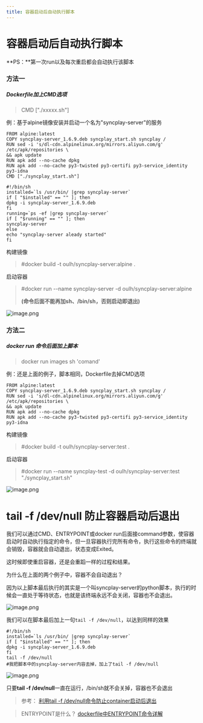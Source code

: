 ```yaml
---
title: 容器启动后自动执行脚本
---
```


# 容器启动后自动执行脚本

**PS：**第一次run以及每次重启都会自动执行该脚本
### 方法一
##### Dockerfile加上CMD选项
> CMD ["./xxxxx.sh"]

例：基于alpine镜像安装并启动一个名为"syncplay-server"的服务
```shell
FROM alpine:latest
COPY syncplay-server_1.6.9.deb syncplay_start.sh syncplay /
RUN sed -i 's/dl-cdn.alpinelinux.org/mirrors.aliyun.com/g' /etc/apk/repositories \
&& apk update
RUN apk add --no-cache dpkg
RUN apk add --no-cache py3-twisted py3-certifi py3-service_identity py3-idna
CMD ["./syncplay_start.sh"]
```
```shell
#!/bin/sh
installed=`ls /usr/bin/ |grep syncplay-server`
if [ "$installed" == "" ]; then
dpkg -i syncplay-server_1.6.9.deb
fi
running=`ps -ef |grep syncplay-server`
if [ "$running" == "" ]; then
syncplay-server
else
echo "syncplay-server aleady started"
fi
```
构建镜像
> #docker build -t oulh/syncplay-server:alpine .

启动容器
> #docker run --name syncplay-server -d oulh/syncplay-server:alpine
>
> **(命令后面不能再加sh、/bin/sh，否则启动即退出)**

![image.png](https://leo-1258140835.cos.ap-guangzhou.myqcloud.com/blogimages/1649861053738-0ecdcf52-8746-49ff-ab94-bb876fa26111.png)


### 方法二
##### docker run 命令后面加上脚本
> docker run images sh 'comand'

例：还是上面的例子，脚本相同，Dockerfile去掉CMD选项
```shell
FROM alpine:latest
COPY syncplay-server_1.6.9.deb syncplay_start.sh syncplay /
RUN sed -i 's/dl-cdn.alpinelinux.org/mirrors.aliyun.com/g' /etc/apk/repositories \
&& apk update
RUN apk add --no-cache dpkg
RUN apk add --no-cache py3-twisted py3-certifi py3-service_identity py3-idna
```
构建镜像
> #docker build -t oulh/syncplay-server:test .

启动容器
> #docker run --name syncplay-test -d oulh/syncplay-server:test "./syncplay_start.sh"

![image.png](https://leo-1258140835.cos.ap-guangzhou.myqcloud.com/blogimages/1649862240754-d0c4e83a-9523-4317-a430-ba443827cfe2.png)



# tail -f /dev/null 防止容器启动后退出
我们可以通过CMD、ENTRYPOINT或docker run后面接command参数，使容器启动时自动执行指定的命令，但一旦容器执行完所有命令，执行这些命令的终端就会销毁，容器就会自动退出，状态变成Exited。

这时候即使重启容器，还是会重蹈一样的过程和结果。

为什么在上面的两个例子中，容器不会自动退出？

因为以上脚本最后执行的其实是一个叫syncplay-server的python脚本，执行的时候会一直处于等待状态，也就是该终端永远不会关闭，容器也不会退出。

![image.png](https://leo-1258140835.cos.ap-guangzhou.myqcloud.com/blogimages/1649931546598-20d184be-5dd3-46f4-b52d-8bdc80bcf994.png)

我们可以在脚本最后加上一句`tail -f /dev/null`，以达到同样的效果
```shell
#!/bin/sh
installed=`ls /usr/bin/ |grep syncplay-server`
if [ "$installed" == "" ]; then
dpkg -i syncplay-server_1.6.9.deb
fi
tail -f /dev/null
#我把脚本中的syncplay-server内容去掉，加上了tail -f /dev/null
```
![image.png](https://leo-1258140835.cos.ap-guangzhou.myqcloud.com/blogimages/1649931480891-016df81c-f043-4053-bad7-d9d7e5209d47.png)

只要**tail -f /dev/null**一直在运行，/bin/sh就不会关掉，容器也不会退出

> 参考：
> [利用tail -f /dev/null命令防止container启动后退出](https://www.mayanpeng.cn/archives/121.html)


> ENTRYPOINT是什么？
> [dockerfile中ENTRYPOINT命令详解](https://blog.csdn.net/kuangbende_cike/article/details/120372263)

